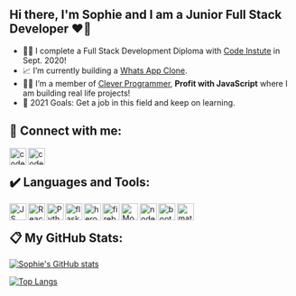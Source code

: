 ## **Hi there, I'm Sophie and I am a Junior Full Stack Developer** ❤️‍🔥


- 👩‍🎓 I complete a Full Stack Development Diploma with [Code Instute](https://codeinstitute.net/) in Sept. 2020!
- 📈  I’m currently building a [Whats App Clone](https://github.com/SophieH93/WhatsAppClone).
- 👩‍💻 I’m a member of [Clever Programmer](https://www.cleverprogrammer.com/),  **Profit with JavaScript** where I am building real life projects!
- 🙏 2021 Goals: Get a job in this field and keep on learning.



## 📱 **Connect with me:**

[<img align="left" alt="codeSTACKr | LinkedIn" width="30px" src="https://upload.wikimedia.org/wikipedia/commons/thumb/c/ca/LinkedIn_logo_initials.png/768px-LinkedIn_logo_initials.png"/>][linkedin] 
[<img align="left" alt="codeSTACKr | Instagram" width="30px" src="https://upload.wikimedia.org/wikipedia/commons/thumb/e/e7/Instagram_logo_2016.svg/1200px-Instagram_logo_2016.svg.png" >][instagram]

<br />

## ✔️  **Languages and Tools:**

<img align="left" alt="JS" width="30x" src="https://upload.wikimedia.org/wikipedia/commons/thumb/9/99/Unofficial_JavaScript_logo_2.svg/480px-Unofficial_JavaScript_logo_2.svg.png" />  

<img align="left" alt="React" width="30px" src="https://ensocore.com/media/61/reactjs-logo-sticker%20%281%29.jpg" /> 

<img align="left" alt="Python" width="30px" src="https://upload.wikimedia.org/wikipedia/commons/thumb/c/c3/Python-logo-notext.svg/768px-Python-logo-notext.svg.png" />
<img align="left" alt="flask" width="30px" src="https://banner2.cleanpng.com/20180508/qyw/kisspng-flask-python-web-framework-web-application-tutoria-5af1dbb70b6430.1030595115257998630467.jpg" />

<img align="left" alt="heroku" width="30px" src="https://res-3.cloudinary.com/crunchbase-production/image/upload/c_lpad,f_auto,q_auto:eco/v1491420676/cenlvst0fgs8ejx12n8u.png" />
<img align="left" alt="firebase" width="30px" src="https://cdn4.iconfinder.com/data/icons/google-i-o-2016/512/google_firebase-2-512.png" />
<img align="left" alt="Mongodb" width="30px" src="https://img.icons8.com/color/452/mongodb.png" />
<img align="left" alt="nodejs" width="30px" src="https://coursor.in/wp-content/uploads/2021/01/nodejs.png" />
<img align="left" alt="bootstrap" width="30px" src="https://fonsekainnovations.com/app/uploads/2019/01/Bootstrap.png" />
<img align="left" alt="material-ui" width="30px" src="https://material-ui.com/static/logo.png" />

<br />

## 📋 **My GitHub Stats:** 

[![Sophie's GitHub stats](https://github-readme-stats.vercel.app/api?username=SophieH93)](https://github.com/SophieH93/github-readme-stats)

[![Top Langs](https://github-readme-stats.vercel.app/api/top-langs/?username=anuraghazra)](https://github.com/SophieH93/github-readme-stats)




[website]: sophies-portfolio.herokuapp.com/
[instagram]: https://www.instagram.com/irishgirldeveloper
[linkedin]: https://www.linkedin.com/in/sophiehickey/
[webdevplaylist]: https://www.youtube.com/playlist?list=PLkwxH9e_vrAJ0WbEsFA9W3I1W-g_BTsbt
[jsplaylist]: https://www.youtube.com/playlist?list=PLkwxH9e_vrALRJKu7wfXby3MKeflhTu6B
[cssplaylist]: https://www.youtube.com/playlist?list=PLkwxH9e_vrALSdvZuEh6gqQdmDoDIoqz4
[reactplaylist]: https://www.youtube.com/playlist?list=PLkwxH9e_vrAK4TdffpxKY3QGyHCpxFcQ0



